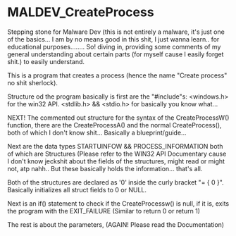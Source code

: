 # MALDEV_CreateProcess

Stepping stone for Malware Dev (this is not entirely a malware, it's just one of the basics... I am by no means good in this shit, I just wanna learn.. for educational purposes........
So! diving in, providing some comments of my general understanding about certain parts (for myself cause I easily forget shit.) to easily understand.

This is a program that creates a process (hence the name "Create process" no shit sherlock).

Structure od the program basically is first are the "#include"s:
  <windows.h> for the win32 API.
  <stdlib.h> && <stdio.h> for basically you know what...

NEXT! The commented out structure for the syntax of the CreateProcessW() function, there are the CreateProcessA() and the normal CreateProcess(), both of which I don't know shit... Basically a blueprint/guide...

Next are the data types STARTUINFOW && PROCESS_INFORMATION both of which are Structures (Please refer to the WIN32 API Documentary cause I don't know jeckshit about the fields of the structures, might read or might not, atp nahh.. But these basically holds the information... that's all.

Both of the structures are declared as '0' inside the curly bracket "= { 0 }". Basically initializes all struct fields to 0 or NULL.

Next is an if() statement to check if the CreateProcessw() is null, if it is, exits the program with the EXIT_FAILURE (Similar to return 0 or return 1)

The rest is about the parameters, (AGAIN! Please read the Documentation)
